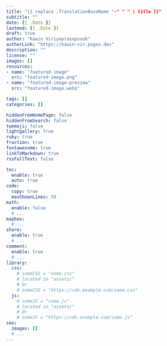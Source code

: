 ```yaml
---
title: "{{ replace .TranslationBaseName "-" " " | title }}"
subtitle: ""
date: {{ .Date }}
lastmod: {{ .Date }}
draft: true
author: "Kawin Viriyaprasopsook"
authorLink: "https://kawin-vir.pages.dev"
description: ""
license: ""
images: []
resources:
- name: "featured-image"
  src: "featured-image.png"
- name: "featured-image-preview"
  src: "featured-image.webp"

tags: []
categories: []

hiddenFromHomePage: false
hiddenFromSearch: false
twemoji: false
lightgallery: true
ruby: true
fraction: true
fontawesome: true
linkToMarkdown: true
rssFullText: false

toc:
  enable: true
  auto: true
code:
  copy: true
  maxShownLines: 50
math:
  enable: false
  # ...
mapbox:
  # ...
share:
  enable: true
  # ...
comment:
  enable: true
  # ...
library:
  css:
    # someCSS = "some.css"
    # located in "assets/"
    # Or
    # someCSS = "https://cdn.example.com/some.css"
  js:
    # someJS = "some.js"
    # located in "assets/"
    # Or
    # someJS = "https://cdn.example.com/some.js"
seo:
  images: []
  # ...
---
```


<!--more-->
